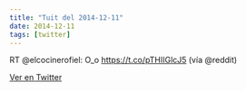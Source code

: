 ```yaml
---
title: "Tuit del 2014-12-11"
date: 2014-12-11
tags: [twitter]
---
```


RT @elcocinerofiel: O_o https://t.co/pTHIIGlcJ5 (vía @reddit)



[Ver en Twitter](https://twitter.com/i/web/status/542994897662255104)
